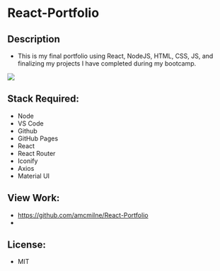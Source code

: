 # React-Portfolio

## Description
* This is my final portfolio using React, NodeJS, HTML, CSS, JS, and finalizing my projects I have completed during my bootcamp.

<img src= "./react-portfolio/public/images/reactportfolio.gif">

## Stack Required: 
* Node
* VS Code
* Github
* GitHub Pages
* React
* React Router
* Iconify
* Axios
* Material UI

## View Work: 
* https://github.com/amcmilne/React-Portfolio
* 

## License: 
* MIT